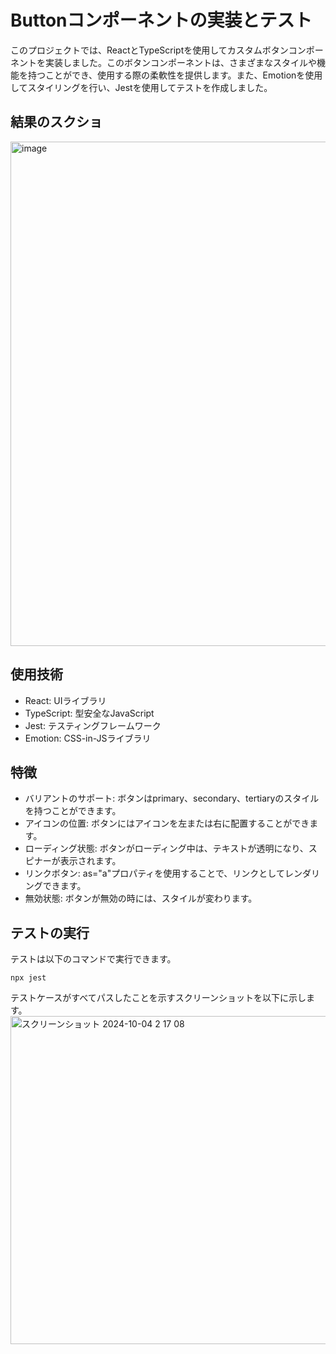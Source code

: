 # Buttonコンポーネントの実装とテスト
このプロジェクトでは、ReactとTypeScriptを使用してカスタムボタンコンポーネントを実装しました。このボタンコンポーネントは、さまざまなスタイルや機能を持つことができ、使用する際の柔軟性を提供します。また、Emotionを使用してスタイリングを行い、Jestを使用してテストを作成しました。

## 結果のスクショ
<img width="807" alt="image" src="https://github.com/user-attachments/assets/a86f2bc4-7e62-473b-bce1-08af4abb0865">


## 使用技術
- React: UIライブラリ
- TypeScript: 型安全なJavaScript
- Jest: テスティングフレームワーク
- Emotion: CSS-in-JSライブラリ

## 特徴
- バリアントのサポート: ボタンはprimary、secondary、tertiaryのスタイルを持つことができます。
- アイコンの位置: ボタンにはアイコンを左または右に配置することができます。
- ローディング状態: ボタンがローディング中は、テキストが透明になり、スピナーが表示されます。
- リンクボタン: as="a"プロパティを使用することで、リンクとしてレンダリングできます。
- 無効状態: ボタンが無効の時には、スタイルが変わります。

## テストの実行
テストは以下のコマンドで実行できます。
```
npx jest
```
テストケースがすべてパスしたことを示すスクリーンショットを以下に示します。
<img width="525" alt="スクリーンショット 2024-10-04 2 17 08" src="https://github.com/user-attachments/assets/2aa74dcf-c560-4d56-aee4-b3363844c513">

